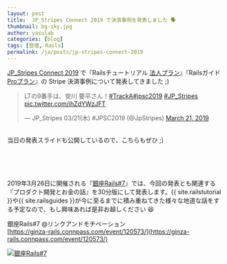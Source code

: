 ```yaml
---
layout: post
title:  JP_Stripes Connect 2019 で決済事例を発表しました 🗣
thumbnail: bg-sky.jpg
author: yasulab
categories: [blog]
tags: [登壇, Rails]
permalink: /ja/posts/jp-stripes-connect-2019
---
```


[JP_Stripes Connect 2019](https://connect2019.jpstripes.com/session/tbd-session-4/) で『Railsチュートリアル [法人プラン](https://railstutorial.jp/business)』『Railsガイド [Proプラン](https://railsguides.jp/pro)』の Stripe 決済事例について発表してきました ;)

<blockquote class="twitter-tweet" data-lang="en"><p lang="ja" dir="ltr">LTの9番手は、安川 要平さん！<a href="https://twitter.com/hashtag/TrackA?src=hash&amp;ref_src=twsrc%5Etfw">#TrackA</a><a href="https://twitter.com/hashtag/jpsc2019?src=hash&amp;ref_src=twsrc%5Etfw">#jpsc2019</a> <a href="https://twitter.com/hashtag/JP_Stripes?src=hash&amp;ref_src=twsrc%5Etfw">#JP_Stripes</a> <a href="https://t.co/ihZdYWzJFT">pic.twitter.com/ihZdYWzJFT</a></p>&mdash; JP_Stripes 03/21(木) #JPSC2019 (@JpStripes) <a href="https://twitter.com/JpStripes/status/1108636713885163522?ref_src=twsrc%5Etfw">March 21, 2019</a></blockquote>
<script async src="https://platform.twitter.com/widgets.js" charset="utf-8"></script>

<br>当日の発表スライドも公開しているので、こちらもぜひ ;)

<div style="margin-bottom: 80px;">
  <script async class="speakerdeck-embed" data-id="a2330d84338d480ca3d783b2a0223954" data-ratio="1.33333333333333" src="//speakerdeck.com/assets/embed.js"></script>
</div>


2019年3月26日に開催される『[銀座Rails#7](https://ginza-rails.connpass.com/event/120573/)』では、今回の発表とも関連する『プロダクト開発とお金の話』を30分版にして発表します。{{ site.railstutorial }}や{{ site.railsguides }}が今に至るまでに積み重ねてきた様々な地道な話をする予定なので、もし興味あれば是非お越しください 😆

銀座Rails#7 @リンクアンドモチベーション   
[https://ginza-rails.connpass.com/event/120573/](https://ginza-rails.connpass.com/event/120573/)

[![銀座Rails#7](https://i.gyazo.com/addac49090fce184c2c6a4a917ee14ba.png)](https://ginza-rails.connpass.com/event/120573/)


